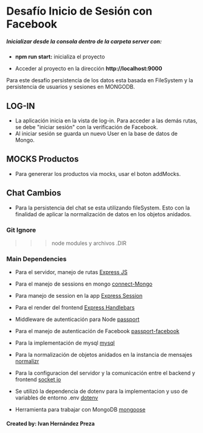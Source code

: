 # Desafío Inicio de Sesión con Facebook

##### Inicializar desde la consola dentro de la carpeta server con:

-  **npm run start:** inicializa el proyecto

-  Acceder al proyecto en la dirección **http://localhost:9000**

Para este desafío persistencia de los datos esta basada en FileSystem y la persistencia de usuarios y sesiones en MONGODB.

## LOG-IN

-  La aplicación inicia en la vista de log-in. Para acceder a las demás rutas, se debe "iniciar sesión" con la verificación de Facebook.
-  Al iniciar sesión se guarda un nuevo User en la base de datos de Mongo.

## MOCKS Productos

-  Para genererar los productos via mocks, usar el boton addMocks.

## Chat Cambios

-  Para la persistencia del chat se esta utilizando fileSystem. Esto con la finalidad de aplicar la normalización de datos en los objetos anidados.

### Git Ignore

> > > node modules y archivos .DIR

### Main Dependencies

-  Para el servidor, manejo de rutas [Express JS](https://expressjs.com/es/ "Ver más")
-  Para el manejo de sessions en mongo [connect-Mongo](https://www.npmjs.com/package/connect-mongo "Ver más")
-  Para manejo de session en la app [Express Session](https://www.npmjs.com/package/express-session "Ver más")
-  Para el render del frontend [Express Handlebars](https://www.npmjs.com/package/express-handlebars "Ver más")
-  Middleware de autenticación para Node [passport](https://www.npmjs.com/package/passport "Ver más")
-  Para el manejo de autenticación de Facebook [passport-facebook](https://www.npmjs.com/package/passport-facebook "Ver más")
-  Para la implementación de mysql [mysql](https://momentjs.com/ "Ver más")
-  Para la normalización de objetos anidados en la instancia de mensajes [normalizr](https://www.npmjs.com/package/normalizr "Ver más")
-  Para la configuracion del servidor y la comunicación entre el backend y frontend [socket io](https://socket.io/ "Ver más")

-  Se utilizó la dependencia de dotenv para la implementacion y uso de variables de entorno .env [dotenv](https://www.npmjs.com/package/dotenv "Ver más")
-  Herramienta para trabajar con MongoDB [mongoose](https://www.npmjs.com/package/mongoose "Ver más")

#### Created by: **Ivan Hernández Preza**
